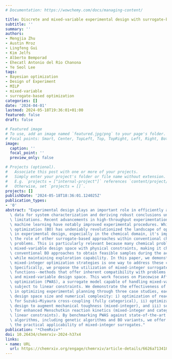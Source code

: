 ```yaml
---
# Documentation: https://wowchemy.com/docs/managing-content/

title: Discrete and mixed-variable experimental design with surrogate-based approach
subtitle: ''
summary: ''
authors:
- Mengjia Zhu
- Austin Mroz
- Lingfeng Gui
- Kim Jelfs
- Alberto Bemporad
- Ehecatl Antonio del Río Chanona
- Ye Seol Lee
tags:
- Bayesian optimization
- Design of Experiment
- MILP
- mixed-variable
- surrogate-based optimization
categories: []
date: '2024-04-01'
lastmod: 2024-05-18T19:36:01+01:00
featured: false
draft: false

# Featured image
# To use, add an image named `featured.jpg/png` to your page's folder.
# Focal points: Smart, Center, TopLeft, Top, TopRight, Left, Right, BottomLeft, Bottom, BottomRight.
image:
  caption: ''
  focal_point: ''
  preview_only: false

# Projects (optional).
#   Associate this post with one or more of your projects.
#   Simply enter your project's folder or file name without extension.
#   E.g. `projects = ["internal-project"]` references `content/project/deep-learning/index.md`.
#   Otherwise, set `projects = []`.
projects: []
publishDate: '2024-05-18T18:36:01.124025Z'
publication_types:
- '0'
abstract: "Experimental design plays an important role in efficiently acquiring informative\
  \ data for system characterization and deriving robust conclusions under resource\
  \ limitations. Recent advancements in high-throughput experimentation coupled with\
  \ machine learning have notably improved experimental procedures. While Bayesian\
  \ optimization (BO) has undeniably revolutionized the landscape of optimization\
  \ in experimental design, especially in the chemical domain, it's important to recognize\
  \ the role of other surrogate-based approaches within conventional chemistry optimization\
  \ problems. This is particularly relevant because many chemical problems involve\
  \ mixed-variable design space with physical constraints, making it challenging for\
  \ conventional BO approaches to obtain feasible samples during the acquisition step\
  \ while maintaining exploration capability. In this paper, we demonstrate that integrating\
  \ mixed-integer optimization strategies is one way to address these challenges effectively.\
  \ Specifically, we propose the utilization of mixed-integer surrogates and acquisition\
  \ functions--methods that offer inherent compatibility with problems with discrete\
  \ and mixed-variable design space. This work focuses on Piecewise Affine Surrogate-based\
  \ optimization (PWAS), a surrogate model capable of handling mixed-variable problems\
  \ subject to linear constraints. We demonstrate the effectiveness of this approach\
  \ in optimizing experimental planning through three case studies, each with a different\
  \ design space size and numerical complexity: i) optimization of reaction conditions\
  \ for Suzuki–Miyaura cross-coupling (fully categorical), ii) optimization of crossed-barrel\
  \ design to augment mechanical toughness (mixed-integer), and iii) solvent design\
  \ for enhanced Menschutkin reaction kinetics (mixed-integer and categorical with\
  \ linear constraints). By benchmarking PWAS against state-of-the-art optimization\
  \ algorithms, including genetic algorithms and BO variants, we offer insights into\
  \ the practical applicability of mixed-integer surrogates."
publication: '*ChemRxiv*'
doi: 10.26434/chemrxiv-2024-h37x4
links:
- name: URL
  url: https://chemrxiv.org/engage/chemrxiv/article-details/6626a713418a5379b0674df2
---
```

